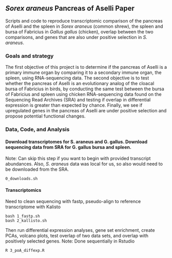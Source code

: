 ## *Sorex araneus* Pancreas of Aselli Paper
Scripts and code to reproduce transcriptomic comparison of the pancreas of Aselli and the spleen in *Sorex araneus* (common shrew), the spleen and bursa of Fabricius in *Gallus gallus* (chicken), overlap between the two comparisons, and genes that are also under positive selection in *S. araneus*.

### Goals and strategy

The first objective of this project is to determine if the pancreas of Aselli is a primary immune organ by comparing it to a secondary immune organ, the spleen, using RNA-sequencing data. The second objective is to test whether the pancreas of Aselli is an evolutionary analog of the cloacal bursa of Fabricius in birds, by conducting the same test between the bursa of Fabricius and spleen using chicken RNA-sequencing data found on the Sequencing Read Archives (SRA) and testing if overlap in differential expression is greater than expected by chance. Finally, we see if upregulated genes in the pancreas of Aselli are under positive selection and propose potential functional changes.


### Data, Code, and Analysis


#### Download transcriptomes for S. araneus and G. gallus. Download sequencing data from SRA for G. gallus bursa and spleen.

Note: Can skip this step if you want to begin with provided transcript abundances. Also, *S. araneus* data was local for us, so also would need to be downloaded from the SRA.

```
0_downloads.sh
```


#### Transcriptomics
Need to clean sequencing with fastp, pseudo-align to reference transcriptome with Kalisto
```
bash 1_fastp.sh
bash 2_kallisto.sh
```
Then run differential expression analyses, gene set enrichment, create PCAs, volcano plots, test overlap of two data sets, and overlap with positively selected genes.
Note: Done sequentially in Rstudio
```
R 3_poA_diffexp.R          
```
